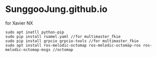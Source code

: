 # SunggooJung.github.io
for Xavier NX
```
sudo apt inatll python-pip
sudo pip install ruamel.yaml //for multimaster_fkie
sudo pip install grpcio grpcio-tools //for multimaster_fkie
sudo apt install ros-melodic-octomap ros-melodic-octomap-ros ros-melodic-octomap-msgs //octomap
```
